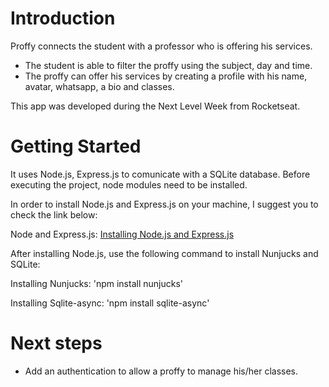 # Introduction

Proffy connects the student with a professor who is offering his services.

* The student is able to filter the proffy using the subject, day and time.
* The proffy can offer his services by creating a profile with his name, avatar, whatsapp, a bio and classes.

This app was developed during the Next Level Week from Rocketseat.

# Getting Started

It uses Node.js, Express.js to comunicate with a SQLite database. Before executing the project, node modules need to be installed.

In order to install Node.js and Express.js on your machine, I suggest you to check the link below:

Node and Express.js: [Installing Node.js and Express.js](https://developer.mozilla.org/en-US/docs/Learn/Server-side/Express_Nodejs/development_environment)

After installing Node.js, use the following command to install Nunjucks and SQLite:

Installing Nunjucks: 'npm install nunjucks'

Installing Sqlite-async: 'npm install sqlite-async'

# Next steps

* Add an authentication to allow a proffy to manage his/her classes.






